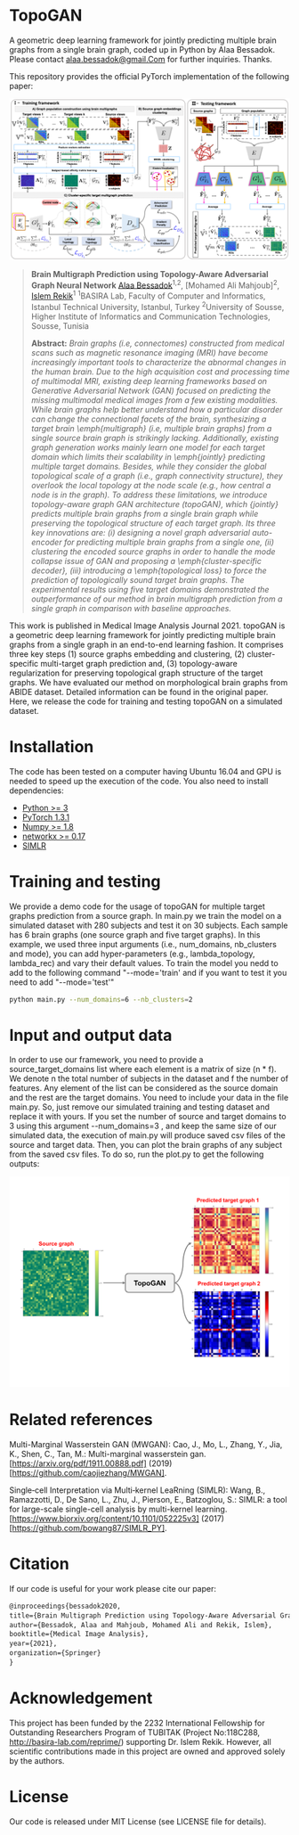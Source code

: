 # TopoGAN
A geometric deep learning framework for jointly predicting multiple brain graphs from a single brain graph, coded up in Python by Alaa Bessadok. Please contact alaa.bessadok@gmail.Com for further inquiries. Thanks. 

This repository provides the official PyTorch implementation of the following paper:

<p align="center">
  <img src="./fig1.png">
</p>


> **Brain Multigraph Prediction using Topology-Aware Adversarial Graph Neural Network**
> [Alaa Bessadok](https://github.com/AlaaBessadok)<sup>1,2</sup>, [Mohamed Ali Mahjoub]<sup>2</sup>, [Islem Rekik](https://basira-lab.com/)<sup>1</sup>
> <sup>1</sup>BASIRA Lab, Faculty of Computer and Informatics, Istanbul Technical University, Istanbul, Turkey
> <sup>2</sup>University of Sousse, Higher Institute of Informatics and Communication Technologies, Sousse, Tunisia
>
> **Abstract:** *Brain graphs (i.e, connectomes) constructed from medical scans such as magnetic resonance imaging (MRI) have become increasingly important tools to characterize the abnormal changes in the human brain. Due to the high acquisition cost and processing time of multimodal MRI, existing deep learning frameworks based on Generative Adversarial Network (GAN) focused on predicting the missing multimodal medical images from a few existing modalities. While brain graphs help better understand how a particular disorder can change the connectional facets of the brain, synthesizing a target brain \emph{multigraph} (i.e, multiple brain graphs) from a single source brain graph is strikingly lacking. Additionally, existing graph generation works mainly learn one model for each target domain which limits their scalability in \emph{jointly} predicting multiple target domains. Besides, while they consider the global topological scale of a graph (i.e., graph connectivity structure), they overlook the local topology at the node scale (e.g., how central a node is in the graph). To address these limitations, we introduce topology-aware graph GAN architecture (topoGAN), which {jointly} predicts multiple brain graphs from a single brain graph while preserving the topological structure of each target graph. Its three key innovations are: (i) designing a novel graph adversarial auto-encoder for predicting multiple brain graphs from a single one, (ii) clustering the encoded source graphs in order to handle the mode collapse issue of GAN and proposing a \emph{cluster-specific decoder}, (iii) introducing a \emph{topological loss} to force the prediction of topologically sound target brain graphs. The experimental results using five target domains demonstrated the outperformance of our method in brain multigraph prediction from a single graph in comparison with baseline approaches.*

This work is published in Medical Image Analysis Journal 2021. topoGAN is a geometric deep learning framework for jointly predicting multiple brain graphs from a single graph in an end-to-end learning fashion. It comprises three key steps (1) source graphs embedding and clustering, (2) cluster-specific multi-target graph prediction and, (3) topology-aware regularization for preserving topological graph structure of the target graphs. We have evaluated our method on morphological brain graphs from ABIDE dataset. Detailed information can be found in the original paper. Here, we release the code for training and testing topoGAN on a simulated dataset.

# Installation

The code has been tested on a computer having Ubuntu 16.04 and GPU is needed to speed up the execution of the code. You also need to install dependencies:

* [Python >= 3](https://www.python.org)
* [PyTorch 1.3.1](https://pytorch.org/)
* [Numpy >= 1.8](https://numpy.org/)
* [networkx >= 0.17](https://networkx.org/documentation/stable/install.html)
* [SIMLR](https://github.com/bowang87/SIMLR_PY)


# Training and testing

We provide a demo code for the usage of topoGAN for multiple target graphs prediction from a source graph. In main.py we train the model on a simulated dataset with 280 subjects and test it on 30 subjects. Each sample has 6 brain graphs (one source graph and five target graphs). In this example, we used three input arguments (i.e., num_domains, nb_clusters and mode), you can add hyper-parameters (e.g., lambda_topology, lambda_rec) and vary their default values. To train the model you nedd to add to the following command "--mode='train' and if you want to test it you need to add "--mode='test'"  

```bash
python main.py --num_domains=6 --nb_clusters=2 
```

# Input and output data

In order to use our framework, you need to provide a source_target_domains list where each element is a matrix of size (n * f). We denote n the total number of subjects in the dataset and f the number of features. Any element of the list can be considered as the source domain and the rest are the target domains. You need to include your data in the file main.py. So, just remove our simulated training and testing dataset and replace it with yours. If you set the number of source and target domains to 3 using this argument --num_domains=3 , and keep the same size of our simulated data, the execution of main.py will produce saved csv files of the source and target data. Then, you can plot the brain graphs of any subject from the saved csv files. To do so, run the plot.py to get the following outputs:

<p align="center">
  <img src="./input_output.png">
</p>

# Related references

Multi-Marginal Wasserstein GAN (MWGAN): 
Cao, J., Mo, L., Zhang, Y., Jia, K., Shen, C., Tan, M.: Multi-marginal wasserstein gan. [https://arxiv.org/pdf/1911.00888.pdf] (2019) [https://github.com/caojiezhang/MWGAN].

Single‐cell Interpretation via Multi‐kernel LeaRning (SIMLR):
Wang, B., Ramazzotti, D., De Sano, L., Zhu, J., Pierson, E., Batzoglou, S.: SIMLR: a tool for large-scale single-cell analysis by multi-kernel learning. [https://www.biorxiv.org/content/10.1101/052225v3] (2017) [https://github.com/bowang87/SIMLR_PY].


# Citation

If our code is useful for your work please cite our paper:

```latex
@inproceedings{bessadok2020,
title={Brain Multigraph Prediction using Topology-Aware Adversarial Graph Neural Network},
author={Bessadok, Alaa and Mahjoub, Mohamed Ali and Rekik, Islem},
booktitle={Medical Image Analysis},
year={2021},
organization={Springer}
}
```

# Acknowledgement

This project has been funded by the 2232 International Fellowship for Outstanding Researchers Program of TUBITAK (Project No:118C288, http://basira-lab.com/reprime/) supporting Dr. Islem Rekik. However, all scientific contributions made in this project are owned and approved solely by the authors.

# License
Our code is released under MIT License (see LICENSE file for details).


